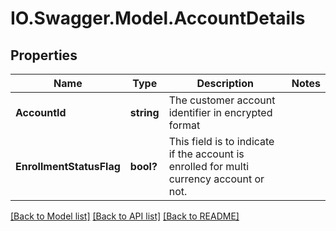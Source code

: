 # IO.Swagger.Model.AccountDetails
## Properties

Name | Type | Description | Notes
------------ | ------------- | ------------- | -------------
**AccountId** | **string** | The customer account identifier in encrypted format | 
**EnrollmentStatusFlag** | **bool?** | This field is to indicate if the  account is enrolled for multi currency account or not. | 

[[Back to Model list]](../README.md#documentation-for-models) [[Back to API list]](../README.md#documentation-for-api-endpoints) [[Back to README]](../README.md)

